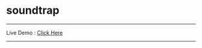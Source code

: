 # soundtrap
<hr>
Live Demo : <a href="https://hemant-bhat.github.io/soundtrap/" target="_blank" > Click Here </a>
<hr>
